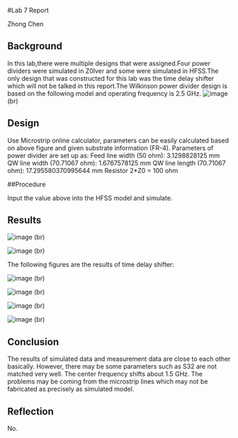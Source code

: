 #Lab 7 Report

Zhong Chen

## Background

In this lab,there were multiple designs that were assigned.Four power dividers were simulated in Z0lver and some were simulated in HFSS.The only design that was constructed for this lab was the time delay shifter which will not be talked in this report.The Wilkinson power divider design is based on the following model and operating frequency is 2.5 GHz.
![image](https://github.com/CourseReps/ECEN452-Spring2016/blob/master/Students/ZhongChen/Lab7/Wilkinson_Power_Divider_Model.png) (br)

## Design

Use Microstrip online calculator, parameters can be easily calculated based on above figure and given substrate information (FR-4). Parameters of power divider are set up as:
Feed line width (50 ohm): 3.1298828125 mm
QW line width (70.71067 ohm): 1.6767578125 mm
QW line length (70.71067 ohm): 17.295580370995644 mm
Resistor 2*Z0 = 100 ohm

##Procedure

Input the value above into the HFSS model and simulate.

## Results

![image](https://github.com/CourseReps/ECEN452-Spring2016/blob/master/Students/ZhongChen/Lab7/Wilkinson_port_matching.png) (br)

![image](https://github.com/CourseReps/ECEN452-Spring2016/blob/master/Students/ZhongChen/Lab7/Wilkinson_S21.png) (br)

The following figures are the results of time delay shifter:

![image](https://github.com/CourseReps/ECEN452-Spring2016/blob/master/Students/ZhongChen/Lab7/thru%2Cs11M.png) (br)

![image](https://github.com/CourseReps/ECEN452-Spring2016/blob/master/Students/ZhongChen/Lab7/thru%2Cs11P.png) (br)

![image](https://github.com/CourseReps/ECEN452-Spring2016/blob/master/Students/ZhongChen/Lab7/thru%2Cs21M.png) (br)

![image](https://github.com/CourseReps/ECEN452-Spring2016/blob/master/Students/ZhongChen/Lab7/thru%2Cs21P.png) (br)


## Conclusion
The results of simulated data and measurement data are close to each other basically. However, there may be some parameters such as S32 are not matched very well. The center frequency shifts about 1.5 GHz. The problems may be coming from the microstrip lines which may not be fabricated as precisely as simulated model.

## Reflection
No.


